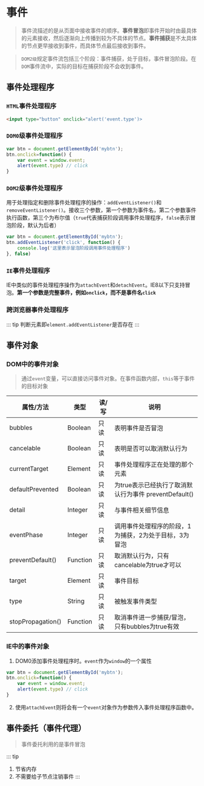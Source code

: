 # 事件
> 事件流描述的是从页面中接收事件的顺序。**事件冒泡**即事件开始时由最具体的元素接收，然后逐渐向上传播到较为不具体的节点。**事件捕获**是不太具体的节点更早接收到事件，而具体节点最后接收到事件。

> `DOM2级`规定事件流包括三个阶段：事件捕获，处于目标，事件冒泡阶段。在`DOM`事件流中，实际的目标在捕获阶段不会收到事件。

## 事件处理程序
### `HTML`事件处理程序
```html
<input type="button" onclick="alert('event.type')>
```
### `DOM0`级事件处理程序

```js
var btn = document.getElementById('mybtn');
btn.onclick=function() {
    var event = window.event;
    alert(event.type) // click
}
```

### `DOM2`级事件处理程序
用于处理指定和删除事件处理程序的操作：`addEventListener()`和`removeEventListener()`。接收三个参数，第一个参数为事件名，第二个参数事件执行函数，第三个为布尔值（`true`代表捕获阶段调用事件处理程序，`false`表示冒泡阶段，默认为后者）

```js
var btn = document.getElementById('mybtn');
btn.addEventListener('click', function() {
    console.log('这里表示冒泡阶段调用事件处理程序')
}, false)
```

### `IE`事件处理程序
IE中类似的事件处理程序操作为`attachEvent`和`detachEvent`。IE8以下只支持冒泡。**第一个参数是完整事件，例如`onclick`，而不是事件名`click`**

### 跨浏览器事件处理程序
::: tip
判断元素即`element.addEventListener`是否存在
:::

## 事件对象
### DOM中的事件对象
> 通过`event`变量，可以直接访问事件对象。在事件函数内部，`this`等于事件的目标对象

| 属性/方法 | 类型 | 读/写 | 说明 |
| -------- |------|------|------|
| bubbles | Boolean | 只读 | 表明事件是否冒泡 |
| cancelable | Boolean | 只读 | 表明是否可以取消默认行为 |
| currentTarget | Element | 只读 | 事件处理程序正在处理的那个元素 |
| defaultPrevented | Boolean | 只读 | 为true表示已经执行了取消默认行为事件 preventDefault() |
| detail | Integer | 只读 | 与事件相关细节信息 |
| eventPhase | Integer | 只读 | 调用事件处理程序的阶段，1为捕获，2为处于目标，3为冒泡|
| preventDefault() | Function | 只读 | 取消默认行为，只有cancelable为true才可以|
| target | Element | 只读 | 事件目标 |
| type | String | 只读 | 被触发事件类型 |
| stopPropagation() | Function | 只读 | 取消事件进一步捕获/冒泡，只有bubbles为true有效 |

### IE中的事件对象
1. DOM0添加事件处理程序时。`event`作为`window`的一个属性
```js
var btn = document.getElementById('mybtn');
btn.onclick=function() {
    var event = window.event;
    alert(event.type) // click
}
```

2. 使用`attachEvent`则将会有一个`event`对象作为参数传入事件处理程序函数中。

## 事件委托（事件代理）
> 事件委托利用的是事件冒泡

::: tip
1. 节省内存
2. 不需要给子节点注销事件
:::